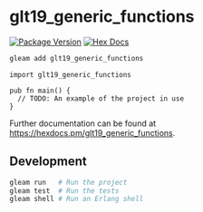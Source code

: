 # glt19_generic_functions

[![Package Version](https://img.shields.io/hexpm/v/glt19_generic_functions)](https://hex.pm/packages/glt19_generic_functions)
[![Hex Docs](https://img.shields.io/badge/hex-docs-ffaff3)](https://hexdocs.pm/glt19_generic_functions/)

```sh
gleam add glt19_generic_functions
```
```gleam
import glt19_generic_functions

pub fn main() {
  // TODO: An example of the project in use
}
```

Further documentation can be found at <https://hexdocs.pm/glt19_generic_functions>.

## Development

```sh
gleam run   # Run the project
gleam test  # Run the tests
gleam shell # Run an Erlang shell
```
